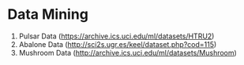 # Data Mining
1. Pulsar Data (https://archive.ics.uci.edu/ml/datasets/HTRU2)
2. Abalone Data (http://sci2s.ugr.es/keel/dataset.php?cod=115)
3. Mushroom Data (http://archive.ics.uci.edu/ml/datasets/Mushroom)
